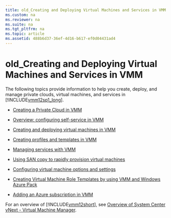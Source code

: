 ```yaml
---
title: old_Creating and Deploying Virtual Machines and Services in VMM
ms.custom: na
ms.reviewer: na
ms.suite: na
ms.tgt_pltfrm: na
ms.topic: article
ms.assetid: 488b6d37-36ef-4d16-b617-ef0d04431ad4
---
```

# old_Creating and Deploying Virtual Machines and Services in VMM
The following topics provide information to help you create, deploy, and manage private clouds, virtual machines, and services in [!INCLUDE[vmm12sp1_long](../Token/vmm12sp1_long_md.md)].

-   [Creating a Private Cloud in VMM](assetId:///6fbce258-d10e-4bc0-91fc-de4f5e00905f)

-   [Overview: configuring self-service in VMM](../Topic/Overview--configuring-self-service-in-VMM.md)

-   [Creating and deploying virtual machines in VMM](../Topic/Creating-and-deploying-virtual-machines-in-VMM.md)

-   [Creating profiles and templates in VMM](../Topic/Creating-profiles-and-templates-in-VMM.md)

-   [Managing services with VMM](../Topic/Managing-services-with-VMM.md)

-   [Using SAN copy to rapidly provision virtual machines](../Topic/Using-SAN-copy-to-rapidly-provision-virtual-machines.md)

-   [Configuring virtual machine options and settings](../Topic/Configuring-virtual-machine-options-and-settings.md)

-   [Creating Virtual Machine Role Templates by using VMM and Windows Azure Pack](../Topic/Creating-Virtual-Machine-Role-Templates-by-using-VMM-and-Windows-Azure-Pack.md)

-   [Adding an Azure subscription in VMM](../Topic/Adding-an-Azure-subscription-in-VMM.md)

For an overview of [!INCLUDE[vmm12short](../Token/vmm12short_md.md)], see [Overview of System Center vNext - Virtual Machine Manager](assetId:///e624ca43-e6a1-45b2-8f66-f732bbb9aa5c).

